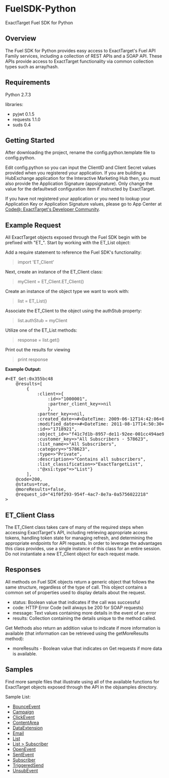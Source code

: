 FuelSDK-Python
============

ExactTarget Fuel SDK for Python

## Overview ##
The Fuel SDK for Python provides easy access to ExactTarget's Fuel API Family services, including a collection of REST APIs and a SOAP API. These APIs provide access to ExactTarget functionality via common collection types such as array/hash. 

## Requirements ##
Python 2.7.3

libraries:

- pyjwt 0.1.5
- requests 1.1.0
- suds 0.4


## Getting Started ##
After downloading the project, rename the config.python.template file to config.python. 

Edit config.python so you can input the ClientID and Client Secret values provided when you registered your application. If you are building a HubExchange application for the Interactive Marketing Hub then, you must also provide the Application Signature (appsignature).  Only change the value for the defaultwsdl configuration item if instructed by ExactTarget.

If you have not registered your application or you need to lookup your Application Key or Application Signature values, please go to App Center at [Code@: ExactTarget's Developer Community](http://code.exacttarget.com/appcenter "Code@ App Center").

## Example Request ##
All ExactTarget objects exposed through the Fuel SDK begin with be prefixed with "ET\_".  Start by working with the ET_List object:

Add a require statement to reference the Fuel SDK's functionality:
> import 'ET_Client'

Next, create an instance of the ET_Client class:
> myClient = ET_Client.ET_Client()

Create an instance of the object type we want to work with:
> list = ET_List()

Associate the ET_Client to the object using the authStub property:
> list.authStub = myClient

Utilize one of the ET_List methods:
> response = list.get()

Print out the results for viewing
> print response

**Example Output:**

<pre>
#&lt;ET_Get:0x355bc48 
	@results=[
		{
			:client=>{
				:id=>"1000001", 
				:partner_client_key=>nil
				}, 
			:partner_key=>nil, 
			:created_date=>#&lt;DateTime: 2009-06-12T14:42:06+00:00 ((2454995j,52926s,100000000n),+0s,2299161j)&gt;, 
			:modified_date=>#&lt;DateTime: 2011-08-17T14:50:30+00:00 ((2455791j,53430s,697000000n),+0s,2299161j)&gt;, 
			:id=>"1718921", 
			:object_id=>"f41c7d1b-8957-de11-92ee-001cc494ae9e", 
			:customer_key=>"All Subscribers - 578623", 
			:list_name=>"All Subscribers", 
			:category=>"578623", 
			:type=>"Private", 
			:description=>"Contains all subscribers", 
			:list_classification=>"ExactTargetList", 
			:"@xsi:type"=>"List"}
		], 
	@code=200, 
	@status=true, 
	@moreResults=false, 
	@request_id="41f0f293-954f-4ac7-8e7a-0a5756022218"
>
</pre>

## ET\_Client Class ##

The ET\_Client class takes care of many of the required steps when accessing ExactTarget's API, including retrieving appropriate access tokens, handling token state for managing refresh, and determining the appropriate endpoints for API requests.  In order to leverage the advantages this class provides, use a single instance of this class for an entire session.  Do not instantiate a new ET_Client object for each request made. 

## Responses ##
All methods on Fuel SDK objects return a generic object that follows the same structure, regardless of the type of call.  This object contains a common set of properties used to display details about the request.

- status: Boolean value that indicates if the call was successful
- code: HTTP Error Code (will always be 200 for SOAP requests)
- message: Text values containing more details in the event of an error
- results: Collection containing the details unique to the method called. 

Get Methods also return an addition value to indicate if more information is available (that information can be retrieved using the getMoreResults method):

 - moreResults - Boolean value that indicates on Get requests if more data is available. 


## Samples ##
Find more sample files that illustrate using all of the available functions for ExactTarget objects exposed through the API in the objsamples directory. 

Sample List:

 - [BounceEvent](https://github.com/ExactTarget/FuelSDK-Python/blob/master/objsamples/sample-bounceevent.py)
 - [Campaign](https://github.com/ExactTarget/FuelSDK-Python/blob/master/objsamples/sample-campaign.py)
 - [ClickEvent](https://github.com/ExactTarget/FuelSDK-Python/blob/master/objsamples/sample-clickevent.py)
 - [ContentArea](https://github.com/ExactTarget/FuelSDK-Python/blob/master/objsamples/sample-contentarea.py)
 - [DataExtension](https://github.com/ExactTarget/FuelSDK-Python/blob/master/objsamples/sample-dataextension.py)
 - [Email](https://github.com/ExactTarget/FuelSDK-Python/blob/master/objsamples/sample-email.py)
 - [List](https://github.com/ExactTarget/FuelSDK-Python/blob/master/objsamples/sample-list.py)
 - [List > Subscriber](https://github.com/ExactTarget/FuelSDK-Python/blob/master/objsamples/sample-subscriber.py)
 - [OpenEvent](https://github.com/ExactTarget/FuelSDK-Python/blob/master/objsamples/sample-openevent.py)
 - [SentEvent](https://github.com/ExactTarget/FuelSDK-Python/blob/master/objsamples/sample-sentevent.py)
 - [Subscriber](https://github.com/ExactTarget/FuelSDK-Python/blob/master/objsamples/sample-subscriber.py)
 - [TriggeredSend](https://github.com/ExactTarget/FuelSDK-Python/blob/master/objsamples/sample-triggeredsend.py)
 - [UnsubEvent](https://github.com/ExactTarget/FuelSDK-Python/blob/master/objsamples/sample-unsubevent.py)


 



